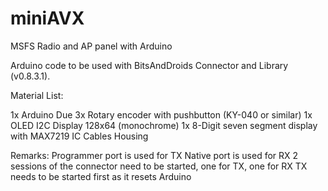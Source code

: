 # miniAVX
MSFS Radio and AP panel with Arduino

Arduino code to be used with BitsAndDroids Connector and Library (v0.8.3.1).

Material List:

1x Arduino Due
3x Rotary encoder with pushbutton (KY-040 or similar)
1x OLED I2C Display 128x64 (monochrome)
1x 8-Digit seven segment display with MAX7219 IC
Cables
Housing

Remarks:
Programmer port is used for TX
Native port is used for RX
2 sessions of the connector need to be started, one for TX, one for RX
TX needs to be started first as it resets Arduino
